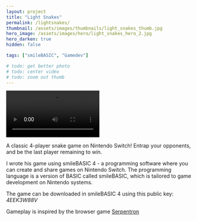 ```yaml
---
layout: project
title: "Light Snakes"
permalink: /lightsnakes/
thumbnail: /assets/images/thumbnails/light_snakes_thumb.jpg
hero_image: /assets/images/hero/light_snakes_hero_2.jpg
hero_darken: true
hidden: false

tags: ["smileBASIC", "Gamedev"]

# todo: get better photo
# todo: center video
# todo: zoom out thumb
---
```


<video width="50%" controls name="media">
  <source type="video/mp4" src="/assets/videos/LightSnakesDemo.mp4">
Your browser does not support the video tag.
</video>

A classic 4-player snake game on Nintendo Switch!
Entrap your opponents, and be the last player remaining to win.

I wrote his game using smileBASIC 4 - a programming software where you can create and share games on Nintendo Switch. 
The programming language is a version of BASIC called smileBASIC, which is tailored to game development on Nintendo systems.

The game can be downloaded in smileBASIC 4 using this public key: <em>4EEK3W88V</em>

Gameplay is inspired by the browser game <a href="https://www.games1729.com/serpentron/">Serpentron</a>